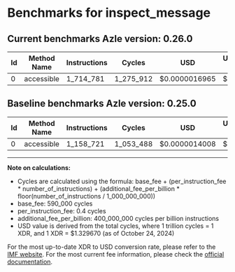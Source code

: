 # Benchmarks for inspect_message

## Current benchmarks Azle version: 0.26.0

| Id  | Method Name | Instructions | Cycles    | USD           | USD/Million Calls | Change                            |
| --- | ----------- | ------------ | --------- | ------------- | ----------------- | --------------------------------- |
| 0   | accessible  | 1_714_781    | 1_275_912 | $0.0000016965 | $1.69             | <font color="red">+556_060</font> |

## Baseline benchmarks Azle version: 0.25.0

| Id  | Method Name | Instructions | Cycles    | USD           | USD/Million Calls |
| --- | ----------- | ------------ | --------- | ------------- | ----------------- |
| 0   | accessible  | 1_158_721    | 1_053_488 | $0.0000014008 | $1.40             |

---

**Note on calculations:**

- Cycles are calculated using the formula: base_fee + (per_instruction_fee \* number_of_instructions) + (additional_fee_per_billion \* floor(number_of_instructions / 1_000_000_000))
- base_fee: 590_000 cycles
- per_instruction_fee: 0.4 cycles
- additional_fee_per_billion: 400_000_000 cycles per billion instructions
- USD value is derived from the total cycles, where 1 trillion cycles = 1 XDR, and 1 XDR = $1.329670 (as of October 24, 2024)

For the most up-to-date XDR to USD conversion rate, please refer to the [IMF website](https://www.imf.org/external/np/fin/data/rms_sdrv.aspx).
For the most current fee information, please check the [official documentation](https://internetcomputer.org/docs/current/developer-docs/gas-cost#execution).
